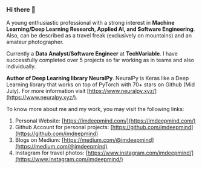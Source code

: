 ### Hi there 👋

A young enthusiastic professional with a strong interest in **Machine Learning/Deep Learning Research, Applied AI, and Software Engineering**. Also, can be described as a travel freak (exclusively on mountains) and an amateur photographer.

Currently a **Data Analyst/Software Engineer** at **TechVariable**. I have successfully completed over 5 projects so far working as in teams and also individually.

**Author of Deep Learning library NeuralPy**. NeuralPy is Keras like a Deep Learning library that works on top of PyTorch with 70+ stars on Github (Mid July). For more information visit [https://www.neuralpy.xyz/](https://www.neuralpy.xyz/).

To know more about me and my work, you may visit the following links:
  1. Personal Website: [https://imdeepmind.com/](https://imdeepmind.com/)
  2. Github Account for personal projects: [https://github.com/imdeepmind](https://github.com/imdeepmind)
  3. Blogs on Medium: [https://medium.com/@imdeepmind](https://medium.com/@imdeepmind)
  4. Instagram for travel photos: [https://www.instagram.com/imdeepmind/](https://www.instagram.com/imdeepmind/)


<!--
**imdeepmind/imdeepmind** is a ✨ _special_ ✨ repository because its `README.md` (this file) appears on your GitHub profile.

Here are some ideas to get you started:

- 🔭 I’m currently working on ...
- 🌱 I’m currently learning ...
- 👯 I’m looking to collaborate on ...
- 🤔 I’m looking for help with ...
- 💬 Ask me about ...
- 📫 How to reach me: ...
- 😄 Pronouns: ...
- ⚡ Fun fact: ...
-->
